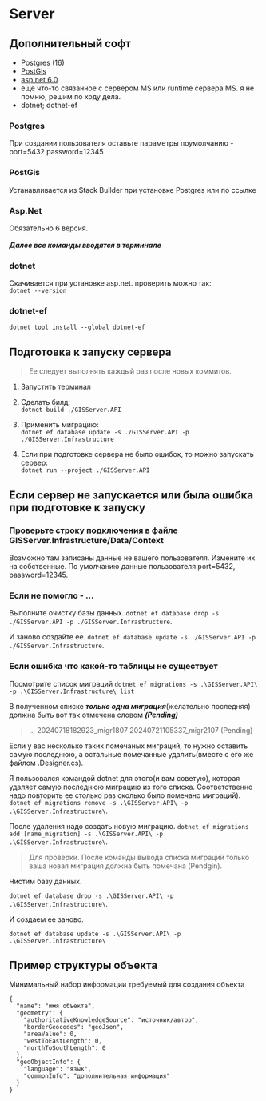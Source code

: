 # Server

## Дополнительный софт

- Postgres (16)
- [PostGis](https://download.osgeo.org/postgis/windows/pg16/)
- [asp.net 6.0](https://dotnet.microsoft.com/ru-ru/download/dotnet/6.0)
- еще что-то связанное с сервером MS или runtime сервера MS. я не помню, решим по ходу дела.
- dotnet; dotnet-ef

### Postgres

При создании пользователя оставьте параметры поумолчанию - port=5432 password=12345

### PostGis

Устанавливается из Stack Builder при установке Postgres или по ссылке

### Asp.Net

Обязательно 6 версия.
\
\
**_Далее все команды вводятся в терминале_**

### dotnet

Скачивается при установке asp.net. проверить можно так:\
`dotnet --version`

### dotnet-ef

`dotnet tool install --global dotnet-ef`

## Подготовка к запуску сервера

> Ее следует выполнять каждый раз после новых коммитов.

1. Запустить терминал

2. Cделать билд:  
   `dotnet build ./GISServer.API`

3. Применить миграцию:  
   `dotnet ef database update -s ./GISServer.API -p ./GISServer.Infrastructure`

4. Если при подготовке сервера не было ошибок, то можно запускать сервер:  
   `dotnet run --project ./GISServer.API`

## Если сервер не запускается или была ошибка при подготовке к запуску

### Проверьте строку подключения в файле GISServer.Infrastructure/Data/Context

Возможно там записаны данные не вашего пользователя. Измените их на собственные. По умолчанию данные пользователя port=5432, password=12345.

### Если не помогло - ...

Выполните очистку базы данных.
`dotnet ef database drop -s ./GISServer.API -p ./GISServer.Infrastructure`.

И заново создайте ее.
`dotnet ef database update -s ./GISServer.API -p ./GISServer.Infrastructure`.

### Если ошибка что какой-то таблицы не существует

Посмотрите список миграций
`dotnet ef migrations -s .\GISServer.API\ -p .\GISServer.Infrastructure\ list`

В полученном списке ***только одна миграция***(желательно последняя) должна быть вот так отмечена словом ***(Pending)***
> ...
> 20240718182923_migr1807
> 20240721105337_migr2107 (Pending)

Если у вас несколько таких помечаных миграций, то нужно оставить самую последнюю, а остальные помечанные удалить(вместе с его же файлом .Designer.cs).

Я пользовался командой dotnet для этого(и вам советую), которая удаляет самую последнюю миграцию из того списка. Соответственно надо повторить ее столько раз сколько было помечано миграций).
`dotnet ef migrations remove -s .\GISServer.API\ -p .\GISServer.Infrastructure\`.

После удаления надо создать новую миграцию.
`dotnet ef migrations add [name_migration] -s .\GISServer.API\ -p .\GISServer.Infrastructure\`.

> Для проверки. После команды вывода списка миграций только ваша новая миграция должна быть помечана (Pendgin).

Чистим базу данных.

`dotnet ef database drop -s .\GISServer.API\ -p .\GISServer.Infrastructure\`.

И создаем ее заново.

`dotnet ef database update -s .\GISServer.API\ -p .\GISServer.Infrastructure\`

## Пример структуры объекта

Минимальный набор информации требуемый для создания объекта

```
{
  "name": "имя объекта",
  "geometry": {
    "authoritativeKnowledgeSource": "источник/автор",
    "borderGeocodes": "geoJson",
    "areaValue": 0,
    "westToEastLength": 0,
    "northToSouthLength": 0
  },
  "geoObjectInfo": {
    "language": "язык",
    "commonInfo": "дополнительная информация"
  }
}
```
